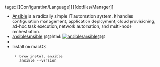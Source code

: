 tags:: [[Configuration/Language]] [[dotfiles/Manager]]

- [Ansible](https://docs.ansible.com/ansible/latest/) is a radically simple IT automation system. It handles configuration management, application deployment, cloud provisioning, ad-hoc task execution, network automation, and multi-node orchestration.
- [ansible/ansible](https://github.com/ansible/ansible)
  @@html: <a href="https://github.com/ansible/ansible/"><img src="https://github-readme-stats-astronomer.vercel.app/api/pin/?username=ansible&repo=ansible&theme=tokyonight" alt="ansible/ansible"/></a>@@
-
- Install on macOS
	- ```shell
	  brew install ansible
	  ansible --version
	  ```